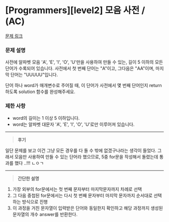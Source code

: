 # [Programmers][level2] 모음 사전 / (AC)



[문제 링크](https://school.programmers.co.kr/learn/courses/30/lessons/84512)

### 문제 설명

사전에 알파벳 모음 'A', 'E', 'I', 'O', 'U'만을 사용하여 만들 수 있는, 길이 5 이하의 모든 단어가 수록되어 있습니다. 사전에서 첫 번째 단어는 "A"이고, 그다음은 "AA"이며, 마지막 단어는 "UUUUU"입니다.

단어 하나 word가 매개변수로 주어질 때, 이 단어가 사전에서 몇 번째 단어인지 return 하도록 solution 함수를 완성해주세요.

### 제한 사항

- word의 길이는 1 이상 5 이하입니다.
- word는 알파벳 대문자 'A', 'E', 'I', 'O', 'U'로만 이루어져 있습니다.


---

> **후기**

일단 문제를 보고 이건 그냥 모든 경우를 다 돌 수 밖에 없겠구나라는 생각이 들었다.
그래서 모음만 사용하여 만들 수 있는 단어라 했으므로, 5중 for문을 작성해서 돌렸는데 통과를 했다 ..!!! ㄴㅇㄱ

--- 
> **간단한 설명**

1. 가장 외부의 for문에서는 첫 번째 문자부터 마지막문자까지 차례로 선택
2. 그 다음 중첩된 for문에서는 다시 첫 번째 문자부터 마지막 문자까지 순서대로 선택하는 방식으로 진행
3. 이 과정을 거친 문자열이 입력받은 단어와 동일한지 확인하고 해당 과정까지 생성된 문자열의 개수 answer를 반환한다.